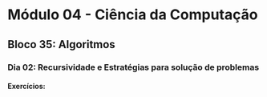 # Módulo 04 - Ciência da Computação
## Bloco 35: Algoritmos
### Dia 02: Recursividade e Estratégias para solução de problemas
#### Exercícios:

